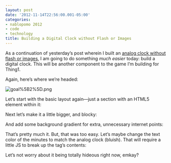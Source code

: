 ```yaml
---
layout: post
date: '2012-11-14T22:56:00.001-05:00'
categories:
- nablopomo 2012
- code
- technology
title: Building a Digital Clock without Flash or Images
---
```



As a continuation of yesterday’s post wherein I built an [analog clock without flash or images](../2012/2012-11-building-analog-clock-without-flash-or.html), I am going to do something *much easier* today: build a digital clock. This will be another component to the game I’m building for Thing1.

Again, here’s where we’re headed:

![goal%5B2%5D.png](goal%5B2%5D.png)

Let’s start with the basic layout again—just a section with an HTML5 <time> element within it:



Next let’s make it a little bigger, and blocky:



And add some background gradient for extra, unnecessary internet points:



That’s pretty much it. But, that was too easy. Let’s maybe change the text color of the minutes to match the analog clock (bluish). That will require a little JS to break up the tag’s contents:



Let’s not worry about it being totally hideous right now, emkay?